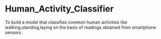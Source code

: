 # Human_Activity_Classifier
To build a model that classifies common human activities like walking,standing,laying on the basis of readings obtained from smartphone sensors.
